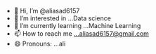 - 👋 Hi, I’m @aliasad6157
- 👀 I’m interested in ...Data science
- 🌱 I’m currently learning ...Machine Learning
- 📫 How to reach me ...aliasad6157@gmail.com
- 😄 Pronouns: ...ali
  
<!---
aliasad6157/aliasad6157 is a ✨ special ✨ repository because its `README.md` (this file) appears on your GitHub profile.
You can click the Preview link to take a look at your changes.
--->
